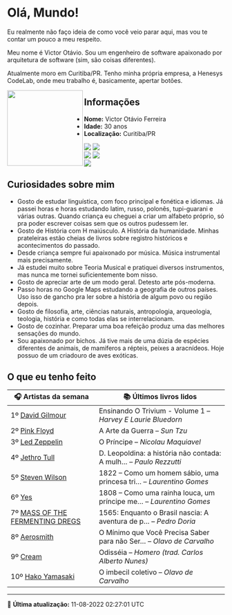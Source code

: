 # Olá, Mundo!

Eu realmente não faço ideia de como você veio parar aqui, mas vou te contar um pouco a meu respeito.

Meu nome é Victor Otávio. Sou um engenheiro de software apaixonado por arquitetura de software (sim, são coisas diferentes).

Atualmente moro em Curitiba/PR. Tenho minha própria empresa, a Henesys CodeLab, onde meu trabalho é, basicamente, apertar botões.

<img align="left" src="https://github.com/vctrtvfrrr/vctrtvfrrr/raw/master/octocat.png" alt="" width="175" />

## Informações

- **Nome:** Victor Otávio Ferreira
- **Idade:** 30 anos
- **Localização:** Curitiba/PR

[![](https://img.shields.io/badge/LinkedIn-victorotavio-blue)](https://www.linkedin.com/in/victorotavio/) [![](https://img.shields.io/badge/Twitter-@vctrtvfrrr-blue)](https://twitter.com/vctrtvfrrr)  
[![](https://img.shields.io/badge/GitHub-vctrtvfrrr-24292e)](https://github.com/vctrtvfrrr) [![](https://img.shields.io/badge/GitLab-vctrtvfrrr-ec5d16)](https://gitlab.com/vctrtvfrrr)  
[![](https://img.shields.io/badge/Email-victor@otavioferreira.com.br-red)](mailto:victor@otavioferreira.com.br)  

## Curiosidades sobre mim

-   Gosto de estudar linguística, com foco principal e fonética e idiomas. Já passei horas e horas estudando latim, russo, polonês, tupi-guarani e várias outras. Quando criança eu cheguei a criar um alfabeto próprio, só pra poder escrever coisas sem que os outros pudessem ler.
-   Gosto de História com H maiúsculo. A História da humanidade. Minhas prateleiras estão cheias de livros sobre registro históricos e acontecimentos do passado.
-   Desde criança sempre fui apaixonado por música. Música instrumental mais precisamente.
-   Já estudei muito sobre Teoria Musical e pratiquei diversos instrumentos, mas nunca me tornei suficientemente bom nisso.
-   Gosto de apreciar arte de um modo geral. Detesto arte pós-moderna.
-   Passo horas no Google Maps estudando a geografia de outros países. Uso isso de gancho pra ler sobre a história de algum povo ou região depois.
-   Gosto de filosofia, arte, ciências naturais, antropologia, arqueologia, teologia, história e como todas elas se interrelacionam.
-   Gosto de cozinhar. Preparar uma boa refeição produz uma das melhores sensações do mundo.
-   Sou apaixonado por bichos. Já tive mais de uma dúzia de espécies diferentes de animais, de mamiferos a répteis, peixes a aracnídeos. Hoje possuo de um criadouro de aves exóticas.


## O que eu tenho feito

|                                   🎧 Artistas da semana                                   |                      📚 Últimos livros lidos                      |
|-------------------------------------------------------------------------------------------|-------------------------------------------------------------------|
| 1º [David Gilmour](https://www.last.fm/music/David+Gilmour)                               | Ensinando O Trivium - Volume 1	–	_Harvey E Laurie Bluedorn_         |
| 2º [Pink Floyd](https://www.last.fm/music/Pink+Floyd)                                     | A Arte da Guerra	–	_Sun Tzu_                                        |
| 3º [Led Zeppelin](https://www.last.fm/music/Led+Zeppelin)                                 | O Príncipe	–	_Nicolau Maquiavel_                                    |
| 4º [Jethro Tull](https://www.last.fm/music/Jethro+Tull)                                   | D. Leopoldina: a história não contada: A mulh…	–	_Paulo Rezzutti_   |
| 5º [Steven Wilson](https://www.last.fm/music/Steven+Wilson)                               | 1822 – Como um homem sábio, uma princesa tri…	–	_Laurentino Gomes_  |
| 6º [Yes](https://www.last.fm/music/Yes)                                                   | 1808 – Como uma rainha louca, um príncipe me…	–	_Laurentino Gomes_  |
| 7º [MASS OF THE FERMENTING DREGS](https://www.last.fm/music/MASS+OF+THE+FERMENTING+DREGS) | 1565: Enquanto o Brasil nascia: A aventura de p…	–	_Pedro Doria_    |
| 8º [Aerosmith](https://www.last.fm/music/Aerosmith)                                       | O Mínimo que Você Precisa Saber para não Ser…	–	_Olavo de Carvalho_ |
| 9º [Cream](https://www.last.fm/music/Cream)                                               | Odisséia	–	_Homero (trad. Carlos Alberto Nunes)_                    |
| 10º [Hako Yamasaki](https://www.last.fm/music/Hako+Yamasaki)                              | O imbecil coletivo	–	_Olavo de Carvalho_                            |


---

🚀 **Última atualização:** 11-08-2022 02:27:01 UTC